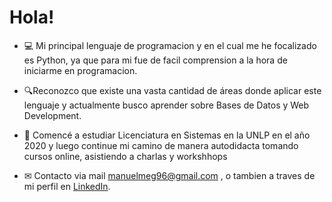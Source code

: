 # Hola!

- 💻 Mi principal lenguaje de programacion y en el cual me he focalizado es Python, ya que para mi fue de facil comprension a la hora de iniciarme en programacion. 

- 🔍Reconozco que existe una vasta cantidad de áreas donde aplicar este lenguaje y actualmente busco aprender sobre Bases de Datos y Web Development.

- 📖 Comencé a estudiar Licenciatura en Sistemas en la UNLP en el año 2020 y luego continue mi camino de manera autodidacta tomando cursos online, asistiendo a charlas y workshhops

- ✉ Contacto via mail manuelmeg96@gmail.com , o tambien a traves de mi perfil en [LinkedIn](https://www.linkedin.com/in/manuel-gago-37b6151b9/).

<!---
manuel96meg/manuel96meg is a ✨ special ✨ repository because its `README.md` (this file) appears on your GitHub profile.
You can click the Preview link to take a look at your changes.
--->
